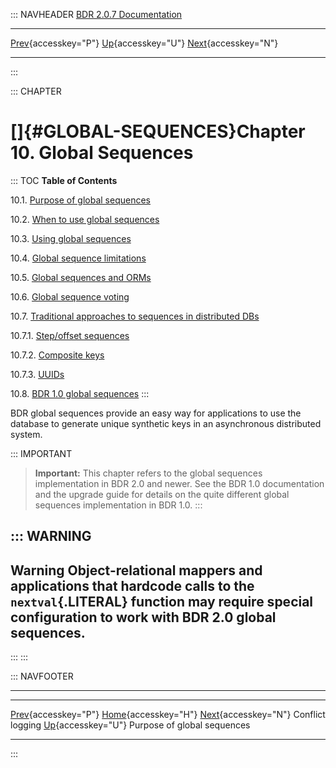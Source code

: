 ::: NAVHEADER
  [BDR 2.0.7 Documentation](index.md)
  ------------------------------------------------------------------ ---------------------------------- -- ------------------------------------------------------------------------------------
  [Prev](conflicts-logging.md "Conflict logging"){accesskey="P"}   [Up](manual.md){accesskey="U"}        [Next](global-sequences-purpose.md "Purpose of global sequences"){accesskey="N"}

------------------------------------------------------------------------
:::

::: CHAPTER
# []{#GLOBAL-SEQUENCES}Chapter 10. Global Sequences

::: TOC
**Table of Contents**

10.1. [Purpose of global sequences](global-sequences-purpose.md)

10.2. [When to use global sequences](global-sequences-when.md)

10.3. [Using global sequences](global-sequence-usage.md)

10.4. [Global sequence limitations](global-sequence-limitations.md)

10.5. [Global sequences and ORMs](global-sequences-orms.md)

10.6. [Global sequence voting](global-sequence-voting.md)

10.7. [Traditional approaches to sequences in distributed
DBs](global-sequences-alternatives.md)

10.7.1. [Step/offset
sequences](global-sequences-alternatives.md#GLOBAL-SEQUENCES-ALTERNATIVE-STEPOFFSET)

10.7.2. [Composite
keys](global-sequences-alternatives.md#GLOBAL-SEQUENCES-ALTERNATIVE-COMPOSITE)

10.7.3.
[UUIDs](global-sequences-alternatives.md#GLOBAL-SEQUENCES-ALTERNATIVE-UUID)

10.8. [BDR 1.0 global sequences](global-sequences-bdr10.md)
:::

BDR global sequences provide an easy way for applications to use the
database to generate unique synthetic keys in an asynchronous
distributed system.

::: IMPORTANT
> **Important:** This chapter refers to the global sequences
> implementation in BDR 2.0 and newer. See the BDR 1.0 documentation and
> the upgrade guide for details on the quite different global sequences
> implementation in BDR 1.0.
:::

::: WARNING
  -----------------------------------------------------------------------------------------------------------------------------------------------------------------------------
  **Warning**
  Object-relational mappers and applications that hardcode calls to the `nextval`{.LITERAL} function may require special configuration to work with BDR 2.0 global sequences.
  -----------------------------------------------------------------------------------------------------------------------------------------------------------------------------
:::
:::

::: NAVFOOTER

------------------------------------------------------------------------

  ----------------------------------------------- ----------------------------------- ------------------------------------------------------
  [Prev](conflicts-logging.md){accesskey="P"}    [Home](index.md){accesskey="H"}    [Next](global-sequences-purpose.md){accesskey="N"}
  Conflict logging                                 [Up](manual.md){accesskey="U"}                              Purpose of global sequences
  ----------------------------------------------- ----------------------------------- ------------------------------------------------------
:::
